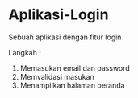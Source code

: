 # Aplikasi-Login
Sebuah aplikasi dengan fitur login 

Langkah : 
1. Memasukan email dan password
2. Memvalidasi masukan
3. Menampilkan halaman beranda
